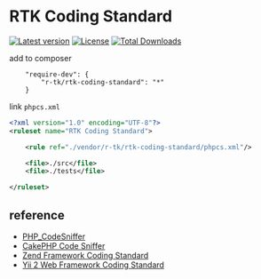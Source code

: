 # RTK Coding Standard

[![Latest version](https://img.shields.io/packagist/v/r-tk/rtk-coding-standard.svg)](https://packagist.org/packages/r-tk/rtk-coding-standard)
[![License](https://img.shields.io/packagist/l/r-tk/rtk-coding-standard.svg)](https://packagist.org/packages/r-tk/rtk-coding-standard)
[![Total Downloads](https://img.shields.io/packagist/dt/r-tk/rtk-coding-standard.svg)](https://packagist.org/packages/r-tk/rtk-coding-standard)

add to composer
```
	"require-dev": {
		"r-tk/rtk-coding-standard": "*"
	}
```

link `phpcs.xml`
```xml
<?xml version="1.0" encoding="UTF-8"?>
<ruleset name="RTK Coding Standard">

	<rule ref="./vendor/r-tk/rtk-coding-standard/phpcs.xml"/>

	<file>./src</file>
	<file>./tests</file>

</ruleset>
```

## reference
  * [PHP_CodeSniffer](https://pear.php.net/manual/en/package.php.php-codesniffer.php)
  * [CakePHP Code Sniffer](https://github.com/cakephp/cakephp-codesniffer)
  * [Zend Framework Coding Standard](https://github.com/zendframework/zend-coding-standard)
  * [Yii 2 Web Framework Coding Standard](https://github.com/yiisoft/yii2-coding-standards)
